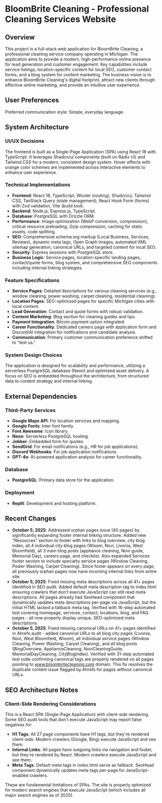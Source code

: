 # BloomBrite Cleaning - Professional Cleaning Services Website

## Overview

This project is a full-stack web application for BloomBrite Cleaning, a professional cleaning service company operating in Michigan. The application aims to provide a modern, high-performance online presence for lead generation and customer engagement. Key capabilities include service listings, location-specific content for local SEO, customer contact forms, and a blog system for content marketing. The business vision is to enhance BloomBrite Cleaning's digital footprint, attract new clients through effective online marketing, and provide an intuitive user experience.

## User Preferences

Preferred communication style: Simple, everyday language.

## System Architecture

### UI/UX Decisions
The frontend is built as a Single-Page Application (SPA) using React 18 with TypeScript. It leverages Shadcn/ui components (built on Radix UI) and Tailwind CSS for a modern, consistent design system. Hover effects with orange color schemes are implemented across interactive elements to enhance user experience.

### Technical Implementations
- **Frontend**: React 18, TypeScript, Wouter (routing), Shadcn/ui, Tailwind CSS, TanStack Query (state management), React Hook Form (forms) with Zod validation, Vite (build tool).
- **Backend**: Node.js, Express.js, TypeScript.
- **Database**: PostgreSQL with Drizzle ORM.
- **Performance**: Image optimization (WebP conversion, compression), critical resource preloading, Gzip compression, caching for static assets, code splitting.
- **SEO**: Comprehensive schema.org markup (Local Business, Services, Reviews), dynamic meta tags, Open Graph images, automated XML sitemap generation, canonical URLs, and targeted content for local SEO.
- **Security**: Express sessions with PostgreSQL store.
- **Business Logic**: Service pages, location-specific landing pages, contact/quote forms, blog system, and comprehensive SEO components including internal linking strategies.

### Feature Specifications
- **Service Pages**: Detailed descriptions for various cleaning services (e.g., window cleaning, power washing, carpet cleaning, residential cleaning).
- **Location Pages**: SEO-optimized pages for specific Michigan cities with local content.
- **Lead Generation**: Contact and quote forms with robust validation.
- **Content Marketing**: Blog section for cleaning guides and tips.
- **Payment Integration**: Bitcoin payment option integrated.
- **Career Functionality**: Dedicated careers page with application form and Discord/AI integration for notifications and candidate analysis.
- **Communication**: Primary customer communication preference shifted to "text us."

### System Design Choices
The application is designed for scalability and performance, utilizing a serverless PostgreSQL database (Neon) and optimized asset delivery. A focus on SEO is embedded throughout the architecture, from structured data to content strategy and internal linking.

## External Dependencies

### Third-Party Services
- **Google Maps API**: For location services and mapping.
- **Google Fonts**: Inter font family.
- **Font Awesome**: Icon library.
- **Neon**: Serverless PostgreSQL hosting.
- **Jobber**: Embedded form for quotes.
- **SendGrid**: For email notifications (e.g., HR for job applications).
- **Discord Webhooks**: For job application notifications.
- **GPT-4o**: AI-powered application analysis for career functionality.

### Database
- **PostgreSQL**: Primary data store for the application.

### Deployment
- **Replit**: Development and hosting platform.

## Recent Changes

- **October 5, 2025**: Addressed orphan pages issue (40 pages) by significantly expanding footer internal linking structure. Added new "Resources" section to footer with links to blog overview, city blog index, all 4 individual city blog pages (Wixom, Novi, Livonia, West Bloomfield), all 3 main blog posts (appliance cleaning, Novi guide, Memorial Day), careers page, and checklist. Also expanded Services footer section to include specialty service pages (Window Cleaning, Power Washing, Carpet Cleaning). Since footer appears on every page, all previously orphan pages now have incoming internal links from entire site.
- **October 5, 2025**: Fixed missing meta descriptions across all 41+ pages identified in SEO audit. Added default meta description tag to index.html ensuring crawlers that don't execute JavaScript can still read meta descriptions. All pages already had SeoHead component that dynamically updates meta descriptions per-page via JavaScript, but the initial HTML lacked a fallback meta tag. Verified with 16-step automated test covering homepage, services, contact, locations, blog, and FAQ pages - all now properly display unique, SEO-optimized meta descriptions.
- **October 5, 2025**: Fixed missing canonical URLs on 41+ pages identified in Ahrefs audit - added canonical URLs to all blog city pages (Livonia, Novi, West Bloomfield, Wixom), all individual service pages (Window Cleaning, Power Washing, Carpet Cleaning), and all blog posts (BlogOverview, ApplianceCleaning, NoviCleaningGuide, MemorialDayCleaning, CityBlogIndex). Verified with 31-step automated test suite confirming canonical tags are properly rendered on all pages pointing to www.bloombritecleaning.com domain. This fix resolves the duplicate content issue flagged by Ahrefs for pages without canonical URLs.

## SEO Architecture Notes

### Client-Side Rendering Considerations
This is a React SPA (Single-Page Application) with client-side rendering. Some SEO audit tools that don't execute JavaScript may report false negatives for:
- **H1 Tags**: All 27 page components have H1 tags, but they're rendered client-side. Modern crawlers (Google, Bing) execute JavaScript and see them.
- **Internal Links**: All pages have outgoing links via navigation and footer, but they're rendered by React. Modern crawlers execute JavaScript and see them.
- **Meta Tags**: Default meta tags in index.html serve as fallback. SeoHead component dynamically updates meta tags per-page for JavaScript-enabled crawlers.

These are fundamental limitations of SPAs. The site is properly optimized for modern search engines that execute JavaScript (which includes all major search engines as of 2025).